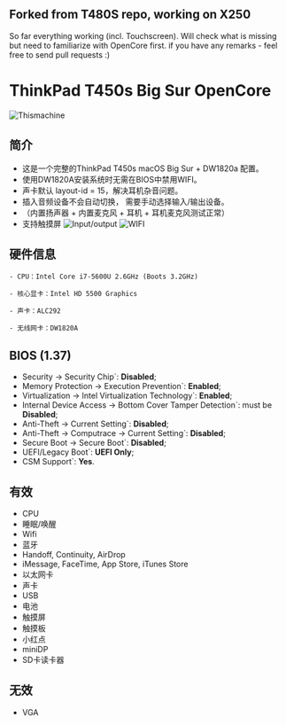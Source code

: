 ## Forked from T480S repo, working on X250
So far everything working (incl. Touchscreen). Will check what is missing but need to familiarize with OpenCore first. if you have any remarks - feel free to send pull requests :)

# ThinkPad T450s Big Sur OpenCore
![Thismachine](./picture/Thismachine.png)
## 简介
- 这是一个完整的ThinkPad T450s macOS Big Sur + DW1820a 配置。
- 使用DW1820A安装系统时无需在BIOS中禁用WIFI。 
- 声卡默认 layout-id = 15，解决耳机杂音问题。 
- 插入音频设备不会自动切换， 需要手动选择输入/输出设备。 
- （内置扬声器 + 内置麦克风 + 耳机 + 耳机麦克风测试正常）
- 支持触摸屏 
![Input/output](./picture/Inputoutput.png)
![WIFI](./picture/WIFI.png)
## 硬件信息

```  
- CPU：Intel Core i7-5600U 2.6GHz (Boots 3.2GHz)

- 核心显卡：Intel HD 5500 Graphics 

- 声卡：ALC292

- 无线网卡：DW1820A
```

## BIOS (1.37)
-  Security -> Security Chip`: **Disabled**;
-  Memory Protection -> Execution Prevention`: **Enabled**;
-  Virtualization -> Intel Virtualization Technology`: **Enabled**;
-  Internal Device Access -> Bottom Cover Tamper Detection`: must be **Disabled**;
-  Anti-Theft -> Current Setting`: **Disabled**;
-  Anti-Theft -> Computrace -> Current Setting`: **Disabled**;
-  Secure Boot -> Secure Boot`: **Disabled**;
-  UEFI/Legacy Boot`: **UEFI Only**;
-  CSM Support`: **Yes**.

## 有效
- CPU
- 睡眠/唤醒
- Wifi
- 蓝牙 
- Handoff, Continuity, AirDrop
- iMessage, FaceTime, App Store, iTunes Store
- 以太网卡
- 声卡
- USB
- 电池
- 触摸屏 
- 触摸板 
- 小红点
- miniDP
- SD卡读卡器

## 无效
- VGA
